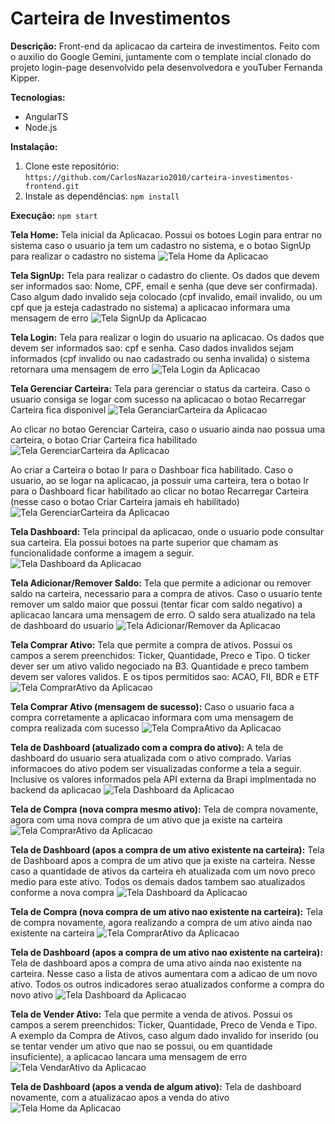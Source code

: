 # Carteira de Investimentos

**Descrição:**
Front-end da aplicacao da carteira de investimentos. Feito com o auxilio do Google Gemini, juntamente com o template incial clonado do projeto login-page desenvolvido pela desenvolvedora e youTuber Fernanda Kipper.

**Tecnologias:**
* AngularTS
* Node.js

**Instalação:**
1. Clone este repositório: `https://github.com/CarlosNazario2010/carteira-investimentos-frontend.git`
2. Instale as dependências: `npm install`   

**Execução:**
`npm start`


**Tela Home:**
Tela inicial da Aplicacao. Possui os botoes Login para entrar no sistema caso o usuario ja tem um cadastro no sistema, e o botao SignUp para realizar o cadastro no sistema
![Tela Home da Aplicacao](/src/telasApp/TelaHome.png)


**Tela SignUp:**
Tela para realizar o cadastro do cliente. Os dados que devem ser informados sao: Nome, CPF, email e senha (que deve ser confirmada). Caso algum dado invalido seja colocado (cpf invalido, email invalido, ou um cpf que ja esteja cadastrado no sistema) a aplicacao informara uma mensagem de erro
![Tela SignUp da Aplicacao](/src/telasApp/TelaSignUp.png)


**Tela Login:**
Tela para realizar o login do usuario na aplicacao. Os dados que devem ser informados sao: cpf e senha. Caso dados invalidos sejam informados (cpf invalido ou nao cadastrado ou senha invalida) o sistema retornara uma mensagem de erro
![Tela Login da Aplicacao](/src/telasApp/TelaLoginComCadastroRealizadoComSucesso.png)


**Tela Gerenciar Carteira:**
Tela para gerenciar o status da carteira. Caso o usuario consiga se logar com sucesso na aplicacao o botao Recarregar Carteira fica disponivel
![Tela GeranciarCarteira da Aplicacao](/src/telasApp/TelaGerenciarCarteiraComLoginRealizadoComSucesso.png)

Ao clicar no botao Gerenciar Carteira, caso o usuario ainda nao possua uma carteira, o botao Criar Carteira fica habilitado
![Tela GerenciarCarteira da Aplicacao](/src/telasApp/TelaGerenciarCarteiraComInformeQueOClienteNaoPossuiCarteira.png)

Ao criar a Carteira o botao Ir para o Dashboar fica habilitado. Caso o usuario, ao se logar na aplicacao, ja possuir uma carteira, tera o botao Ir para o Dashboard ficar habilitado ao clicar no botao Recarregar Carteira (nesse caso o botao Criar Carteira jamais eh habilitado)
![Tela GerenciarCarteira da Aplicacao](/src/telasApp/TelaGerenciarCarteiraComInformeDeCarteiraCriadaComSucesso.png)


**Tela Dashboard:**
Tela principal da aplicacao, onde o usuario pode consultar sua carteira. Ela possui botoes na parte superior que chamam as funcionalidade conforme a imagem a seguir.
![Tela Dashboard da Aplicacao](/src/telasApp/TelaDashboardIncial.png)


**Tela Adicionar/Remover Saldo:**
Tela que permite a adicionar ou remover saldo na carteira, necessario para a compra de ativos. Caso o usuario tente remover um saldo maior que possui (tentar ficar com saldo negativo) a aplicacao lancara uma mensagem de erro. O saldo sera atualizado na tela de dashboard do usuario
![Tela Adicionar/Remover da Aplicacao](src/telasApp/TelaAdicionarRemoverSaldo.png)


**Tela Comprar Ativo:**
Tela que permite a compra de ativos. Possui os campos a serem preenchidos: Ticker, Quantidade, Preco e Tipo. O ticker dever ser um ativo valido negociado na B3. Quantidade e preco tambem devem ser valores validos. E os tipos permitidos sao: ACAO, FII, BDR e ETF
![Tela ComprarAtivo da Aplicacao](/src/telasApp/TelaComprarAtivos.png)


**Tela Comprar Ativo (mensagem de sucesso):**
Caso o usuario faca a compra corretamente a aplicacao informara com uma mensagem de compra realizada com sucesso
![Tela CompraAtivo da Aplicacao](/src/telasApp/TelaComCompraFeitaComSucesso.png)


**Tela de Dashboard (atualizado com a compra do ativo):**
A tela de dashboard do usuario sera atualizada com  o ativo comprado. Varias informacoes do ativo podem ser visualizadas conforme a tela a seguir. Inclusive os valores informados pela API externa da Brapi implmentada no backend da aplicacao
![Tela Dashboard da Aplicacao](/src/telasApp/TelaDashboardComACompraRealizada.png)


**Tela de Compra (nova compra mesmo ativo):**
Tela de compra novamente, agora com uma nova compra de um ativo que ja existe na carteira
![Tela ComprarAtivo da Aplicacao](/src/telasApp/TelaCompraComNovaCompraAtivoExistente.png)


**Tela de Dashboard (apos a compra de um ativo existente na carteira):**
Tela de Dashboard apos a compra de um ativo que ja existe na carteira. Nesse caso a quantidade de ativos da carteira eh atualizada com um novo preco medio para este ativo. Todos os demais dados tambem sao atualizados conforme a nova compra
![Tela Dashboard da Aplicacao](/src/telasApp/TelaDashboardComNovaCompraMesmoAtivo.png)


**Tela de Compra (nova compra de um ativo nao existente na carteira):**
Tela de compra novamente, agora realizando a compra de um ativo ainda nao existente na carteira
![Tela ComprarAtivo da Aplicacao](/src/telasApp/TelaCompraComNovaCompraAtivoNaoExistente.png)


**Tela de Dashboard (apos a compra de um ativo nao existente na carteira):**
Tela de dashboard apos a compra de uma ativo ainda nao existente na carteira. Nesse caso a lista de ativos aumentara com a adicao de um novo ativo. Todos os outros indicadores serao atualizados conforme a compra do novo ativo
![Tela Dashboard da Aplicacao](/src/telasApp/TelaDashboardComNovaCompraAtivoDiferente.png)

**Tela de Vender Ativo:**
Tela que permite a venda de ativos. Possui os campos a serem preenchidos: Ticker, Quantidade, Preco de Venda e Tipo. A exemplo da Compra de Ativos, caso algum dado invalido for inserido (ou se tentar vender um ativo que nao se possui, ou em quantidade insuficiente), a aplicacao lancara uma mensagem de erro 
![Tela VendarAtivo da Aplicacao](/src/telasApp/TelaVendaAtivo.png)

**Tela de Dashboard (apos a venda de algum ativo):**
Tela de dashboard novamente, com a atualizacao apos a venda do ativo
![Tela Home da Aplicacao](/src/telasApp/TelaDashboardComAVendaRealizada.png)







